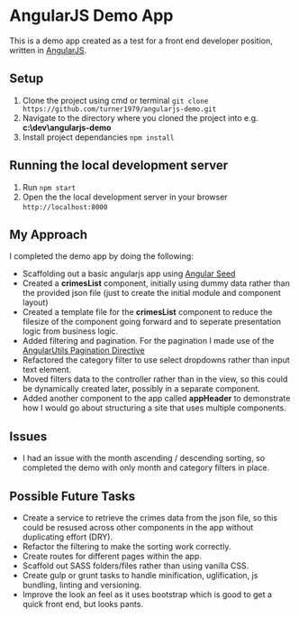 # AngularJS Demo App

This is a demo app created as a test for a front end developer position, written in [AngularJS](https://angularjs.org/). 

## Setup

1. Clone the project using cmd or terminal `git clone https://github.com/turner1979/angularjs-demo.git`
2. Navigate to the directory where you cloned the project into e.g. **c:\dev\angularjs-demo**
3. Install project dependancies `npm install`

## Running the local development server

1. Run `npm start`
2. Open the the local development server in your browser `http://localhost:8000`

## My Approach

I completed the demo app by doing the following:

* Scaffolding out a basic angularjs app using [Angular Seed](https://github.com/angular/angular-seed) 
* Created a **crimesList** component, initially using dummy data rather than the provided json file (just to create the initial module and component layout)
* Created a template file for the **crimesList** component to reduce the filesize of the component going forward and to seperate presentation logic from business logic.
* Added filtering and pagination. For the pagination I made use of the [AngularUtils Pagination Directive](https://github.com/michaelbromley/angularUtils/tree/master/src/directives/pagination)
* Refactored the category filter to use select dropdowns rather than input text element.
* Moved filters data to the controller rather than in the view, so this could be dynamically created later, possibly in a separate component.
* Added another component to the app called **appHeader** to demonstrate how I would go about structuring a site that uses multiple components.

## Issues

* I had an issue with the month ascending / descending sorting, so completed the demo with only month and category filters in place.

## Possible Future Tasks

* Create a service to retrieve the crimes data from the json file, so this could be resused across other components in the app without duplicating effort (DRY).
* Refactor the filtering to make the sorting work correctly.
* Create routes for different pages within the app.
* Scaffold out SASS folders/files rather than using vanilla CSS.
* Create gulp or grunt tasks to handle minification, uglification, js bundling, linting and versioning.
* Improve the look an feel as it uses bootstrap which is good to get a quick front end, but looks pants.
